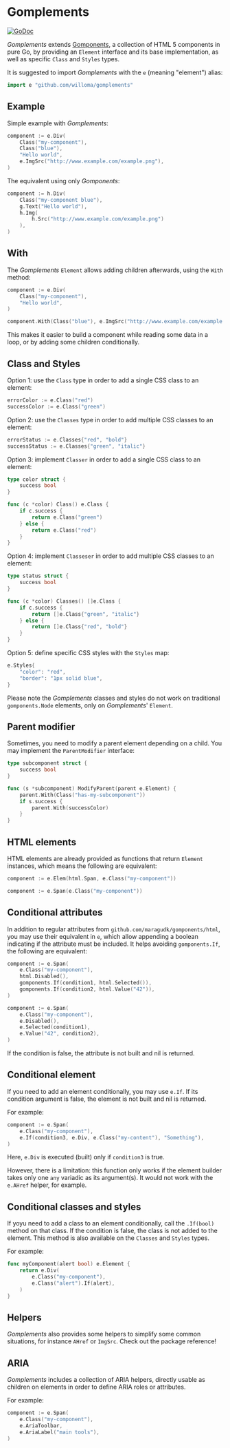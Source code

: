 # Gomplements

[![GoDoc](https://pkg.go.dev/badge/github.com/willoma/gomplements)](https://pkg.go.dev/github.com/willoma/gomplements)

_Gomplements_ extends [Gomponents](https://www.gomponents.com/), a collection of HTML 5 components in pure Go, by providing an `Element` interface and its base implementation, as well as specific `Class` and `Styles` types.

It is suggested to import _Gomplements_ with the `e` (meaning "element") alias:

```go
import e "github.com/willoma/gomplements"
```

## Example

Simple example with _Gomplements_:

```go
component := e.Div(
	Class("my-component"),
	Class("blue"),
	"Hello world",
	e.ImgSrc("http://www.example.com/example.png"),
)
```

The equivalent using only _Gomponents_:

```go
component := h.Div(
	Class("my-component blue"),
	g.Text("Hello world"),
	h.Img(
		h.Src("http://www.example.com/example.png")
	),
)
```

## With

The _Gomplements_ `Element` allows adding children afterwards, using the `With` method:

```go
component := e.Div(
	Class("my-component"),
	"Hello world",
)

component.With(Class("blue"), e.ImgSrc("http://www.example.com/example.png"))
```

This makes it easier to build a component while reading some data in a loop, or by adding some children conditionally.

## Class and Styles

Option 1: use the `Class` type in order to add a single CSS class to an element:

```go
errorColor := e.Class("red")
successColor := e.Class("green")
```

Option 2: use the `Classes` type in order to add multiple CSS classes to an element:

```go
errorStatus := e.Classes{"red", "bold"}
successStatus := e.Classes{"green", "italic"}
```

Option 3: implement `Classer` in order to add a single CSS class to an element:

```go
type color struct {
	success bool
}

func (c *color) Class() e.Class {
	if c.success {
		return e.Class("green")
	} else {
		return e.Class("red")
	}
}
```

Option 4: implement `Classeser` in order to add multiple CSS classes to an element:

```go
type status struct {
	success bool
}

func (c *color) Classes() []e.Class {
	if c.success {
		return []e.Class{"green", "italic"}
	} else {
		return []e.Class{"red", "bold"}
	}
}
```

Option 5: define specific CSS styles with the `Styles` map:

```go
e.Styles{
	"color": "red",
	"border": "1px solid blue",
}
```

Please note the _Gomplements_ classes and styles do not work on traditional `gomponents.Node` elements, only on _Gomplements_' `Element`.

## Parent modifier

Sometimes, you need to modify a parent element depending on a child. You may
implement the `ParentModifier` interface:

```go
type subcomponent struct {
	success bool
}

func (s *subcomponent) ModifyParent(parent e.Element) {
	parent.With(Class("has-my-subcomponent"))
	if s.success {
		parent.With(successColor)
	}
}
```

## HTML elements

HTML elements are already provided as functions that return `Element` instances, which means the following are equivalent:

```go
component := e.Elem(html.Span, e.Class("my-component"))

component := e.Span(e.Class("my-component"))
```

## Conditional attributes

In addition to regular attributes from `github.com/maragudk/gomponents/html`, you may use their equivalent in `e`, which allow appending a boolean indicating if the attribute must be included. It helps avoiding `gomponents.If`, the following are equivalent:

```go
component := e.Span(
	e.Class("my-component"),
	html.Disabled(),
	gomponents.If(condition1, html.Selected()),
	gomponents.If(condition2, html.Value("42")),
)

component := e.Span(
	e.Class("my-component"),
	e.Disabled(),
	e.Selected(condition1),
	e.Value("42", condition2),
)
```

If the condition is false, the attribute is not built and nil is returned.

## Conditional element

If you need to add an element conditionally, you may use `e.If`. If its condition argument is false, the element is not built and nil is returned.

For example:

```go
component := e.Span(
	e.Class("my-component"),
	e.If(condition3, e.Div, e.Class("my-content"), "Something"),
)
```

Here, `e.Div` is executed (built) only if `condition3` is true.

However, there is a limitation: this function only works if the element builder takes only one `any` variadic as its argument(s). It would not work with the `e.AHref` helper, for example.

## Conditional classes and styles

If yoyu need to add a class to an element conditionally, call the `.If(bool)` method on that class. If the condition is false, the class is not added to the element. This method is also available on the `Classes` and `Styles` types.

For example:

```go
func myComponent(alert bool) e.Element {
	return e.Div(
		e.Class("my-component"),
		e.Class("alert").If(alert),
	)
}
```

## Helpers

_Gomplements_ also provides some helpers to simplify some common situations,
for instance `AHref` or `ImgSrc`. Check out the package reference!

## ARIA

_Gomplements_ includes a collection of ARIA helpers, directly usable as children
on elements in order to define ARIA roles or attributes.

For example:

```go
component := e.Span(
	e.Class("my-component"),
	e.AriaToolbar,
	e.AriaLabel("main tools"),
)
```
